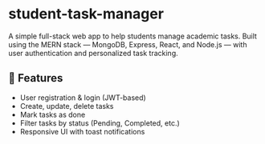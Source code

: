 # student-task-manager

A simple full-stack web app to help students manage academic tasks. Built using the MERN stack — MongoDB, Express, React, and Node.js — with user authentication and personalized task tracking.

## 🚀 Features

- User registration & login (JWT-based)
- Create, update, delete tasks
- Mark tasks as done
- Filter tasks by status (Pending, Completed, etc.)
- Responsive UI with toast notifications

